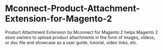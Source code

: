 # Mconnect-Product-Attachment-Extension-for-Magento-2
Product Attachment Extension by Mconnect for Magento 2 helps Magento 2 store owners to upload product attachments in the form of images, videos, or doc file and showcase as a user guide, tutorial, video links, etc.
